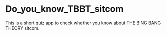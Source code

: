# Do_you_know_TBBT_sitcom
This is a short quiz app to check whether you know about THE BING BANG THEORY sitcom.
